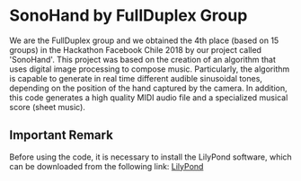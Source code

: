 # SonoHand by FullDuplex Group

We are the FullDuplex group and we obtained the 4th place (based on 15 groups) in the Hackathon Facebook Chile 2018 by our project called 'SonoHand'. This project was based on the creation of an algorithm that uses digital image processing to compose music. Particularly, the algorithm is capable to generate in real time different audible sinusoidal tones, depending on the position of the hand captured by the camera. In addition, this code generates a high quality MIDI audio file and a specialized musical score (sheet music).

## Important Remark

Before using the code, it is necessary to install the LilyPond software, which can be downloaded from the following link: [LilyPond](http://lilypond.org/download.es.html)
